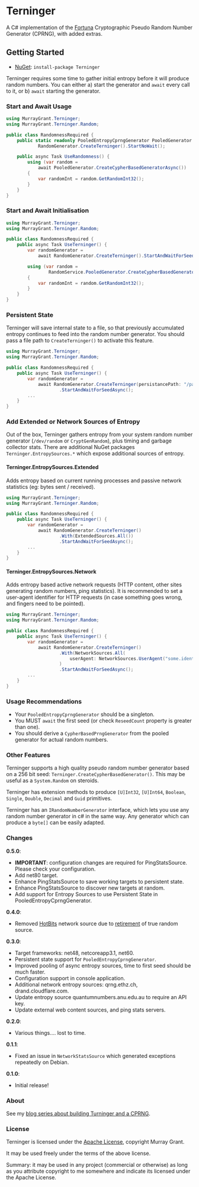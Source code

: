# Terninger

A C# implementation of the [Fortuna](https://www.schneier.com/academic/paperfiles/fortuna.pdf) Cryptographic Pseudo Random Number Generator (CPRNG), with added extras.

## Getting Started

* [NuGet](https://www.nuget.org/packages/Terninger): `install-package Terninger`

Terninger requires some time to gather initial entropy before it will produce random numbers.
You can either a) start the generator and `await` every call to it, or b) `await` starting the generator.

### Start and Await Usage

``` cs
using MurrayGrant.Terninger;
using MurrayGrant.Terninger.Random;

public class RandomnessRequired {
    public static readonly PooledEntropyCprngGenerator PooledGenerator =
            RandomGenerator.CreateTerninger().StartNoWait();

	public async Task UseRandomness() {
		using (var random = 
			await PooledGenerator.CreateCypherBasedGeneratorAsync())
		{
			var randomInt = random.GetRandomInt32();
		}
	}
}
```

### Start and Await Initialisation

``` cs
using MurrayGrant.Terninger;
using MurrayGrant.Terninger.Random;

public class RandomnessRequired {
	public async Task UseTerninger() {
		var randomGenerator = 
			await RandomGenerator.CreateTerninger().StartAndWaitForSeedAsync();

		using (var random = 
				RandomService.PooledGenerator.CreateCypherBasedGenerator())
		{
			var randomInt = random.GetRandomInt32();
		}			
	}
}
```

### Persistent State

Terninger will save internal state to a file, so that previously accumulated entropy continues to feed into the random number generator.
You should pass a file path to `CreateTerninger()` to activate this feature.

``` cs
using MurrayGrant.Terninger;
using MurrayGrant.Terninger.Random;

public class RandomnessRequired {
	public async Task UseTerninger() {
		var randomGenerator = 
			await RandomGenerator.CreateTerninger(persistancePath: "/path/to/terninger.state")
					.StartAndWaitForSeedAsync();
		...
	}
}
```

### Add Extended or Network Sources of Entropy

Out of the box, Terninger gathers entropy from your system random number generator (`/dev/random` or `CryptGenRandom`), plus timing and garbage collector stats.
There are additional NuGet packages `Terninger.EntropySources.*` which expose additional sources of entropy.

#### Terninger.EntropySources.Extended

Adds entropy based on current running processes and passive network statistics (eg: bytes sent / received).

```  cs
using MurrayGrant.Terninger;
using MurrayGrant.Terninger.Random;

public class RandomnessRequired {
	public async Task UseTerninger() {
		var randomGenerator = 
			await RandomGenerator.CreateTerninger()
					.With(ExtendedSources.All())
					.StartAndWaitForSeedAsync();
		...
	}
}
```

#### Terninger.EntropySources.Network

Adds entropy based active network requests (HTTP content, other sites generating random numbers, ping statistics).
It is recommended to set a user-agent identifier for HTTP requests (in case something goes wrong, and fingers need to be pointed).

``` cs
using MurrayGrant.Terninger;
using MurrayGrant.Terninger.Random;

public class RandomnessRequired {
	public async Task UseTerninger() {
		var randomGenerator = 
			await RandomGenerator.CreateTerninger()
					.With(NetworkSources.All(
						userAgent: NetworkSources.UserAgent("some.identifier.com")
					)
					.StartAndWaitForSeedAsync();
		...
	}
}
```

### Usage Recommendations

* Your `PooledEntropyCprngGenerator` should be a singleton.
* You MUST `await` the first seed (or check `ReseedCount` property is greater than one).
* You should derive a `CypherBasedPrngGenerator` from the pooled generator for actual random numbers.

### Other Features

Terninger supports a high quality pseudo random number generator based on a 256 bit seed: `Terninger.CreateCypherBasedGenerator()`.
This may be useful as a `System.Random` on steroids.

Terninger has extension methods to produce `[U]Int32`, `[U]Int64`, `Boolean`, `Single`, `Double`, `Decimal` and `Guid` primitives.

Terninger has an `IRandomNumberGenerator` interface, which lets you use any random number generator in c# in the same way.
Any generator which can produce a `byte[]` can be easily adapted.


### Changes ###

**0.5.0**:

* **IMPORTANT**: configuration changes are required for PingStatsSource. Please check your configuration.
* Add net80 target.
* Enhance PingStatsSource to save working targets to persistent state.
* Enhance PingStatsSource to discover new targets at random.
* Add support for Entropy Sources to use Persistent State in PooledEntropyCprngGenerator.
 
**0.4.0**:

* Removed [HotBits](https://www.fourmilab.ch/hotbits/) network source due to [retirement](https://www.fourmilab.ch/hotbits/retired.html) of true random source.
 
**0.3.0**:

* Target frameworks: net48, netcoreapp3.1, net60.
* Persistent state support for `PooledEntropyCprngGenerator`.
* Improved pooling of async entropy sources, time to first seed should be much faster.
* Configuration support in console application.
* Additional network entropy sources: qrng.ethz.ch, drand.cloudflare.com.
* Update entropy source quantumnumbers.anu.edu.au to require an API key.
* Update external web content sources, and ping stats servers.

**0.2.0**:

* Various things.... lost to time.

**0.1.1**:

* Fixed an issue in `NetworkStatsSource` which generated exceptions repeatedly on Debian.

**0.1.0**:

* Initial release!

### About ###

See my [blog series about building Turninger and a CPRNG](https://blog.ligos.net/tags/Terninger-Series/).

### License ###

Terninger is licensed under the [Apache License](https://www.apache.org/licenses/LICENSE-2.0), copyright Murray Grant.

It may be used freely under the terms of the above license. 

Summary: it may be used in any project (commercial or otherwise) as long as you attribute copyright to me somewhere and indicate its licensed under the Apache License.


